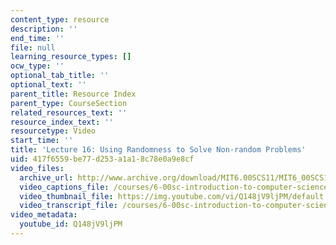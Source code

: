 ```yaml
---
content_type: resource
description: ''
end_time: ''
file: null
learning_resource_types: []
ocw_type: ''
optional_tab_title: ''
optional_text: ''
parent_title: Resource Index
parent_type: CourseSection
related_resources_text: ''
resource_index_text: ''
resourcetype: Video
start_time: ''
title: 'Lecture 16: Using Randomness to Solve Non-random Problems'
uid: 417f6559-be77-d253-a1a1-8c78e0a9e8cf
video_files:
  archive_url: http://www.archive.org/download/MIT6.00SCS11/MIT6_00SCS11_lec16_300k.mp4
  video_captions_file: /courses/6-00sc-introduction-to-computer-science-and-programming-spring-2011/3799498ddb4353968e5e3d3ecad2857f_Q148jV9ljPM.vtt
  video_thumbnail_file: https://img.youtube.com/vi/Q148jV9ljPM/default.jpg
  video_transcript_file: /courses/6-00sc-introduction-to-computer-science-and-programming-spring-2011/b4986c6b4a083a85d57e47e16746988f_Q148jV9ljPM.pdf
video_metadata:
  youtube_id: Q148jV9ljPM
---
```

